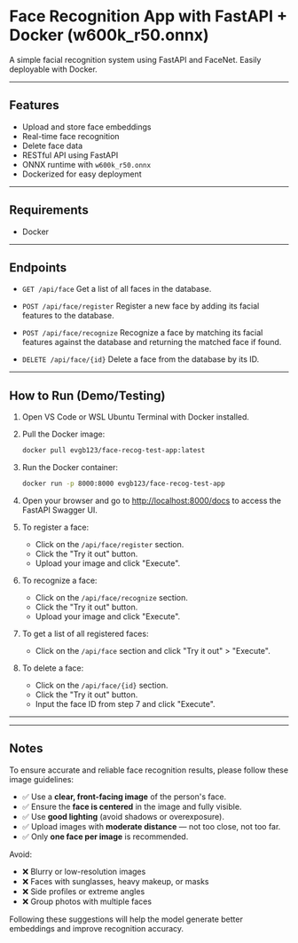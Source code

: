 # Face Recognition App with FastAPI + Docker (w600k\_r50.onnx)

A simple facial recognition system using FastAPI and FaceNet. Easily deployable with Docker.

---

## Features

* Upload and store face embeddings
* Real-time face recognition
* Delete face data
* RESTful API using FastAPI
* ONNX runtime with `w600k_r50.onnx`
* Dockerized for easy deployment

---

## Requirements

* Docker

---

## Endpoints

* `GET /api/face`
  Get a list of all faces in the database.

* `POST /api/face/register`
  Register a new face by adding its facial features to the database.

* `POST /api/face/recognize`
  Recognize a face by matching its facial features against the database and returning the matched face if found.

* `DELETE /api/face/{id}`
  Delete a face from the database by its ID.

---

## How to Run (Demo/Testing)

1. Open VS Code or WSL Ubuntu Terminal with Docker installed.
2. Pull the Docker image:

   ```bash
   docker pull evgb123/face-recog-test-app:latest
   ```
3. Run the Docker container:

   ```bash
   docker run -p 8000:8000 evgb123/face-recog-test-app
   ```
4. Open your browser and go to [http://localhost:8000/docs](http://localhost:8000/docs) to access the FastAPI Swagger UI.
5. To register a face:

   * Click on the `/api/face/register` section.
   * Click the "Try it out" button.
   * Upload your image and click "Execute".
6. To recognize a face:

   * Click on the `/api/face/recognize` section.
   * Click the "Try it out" button.
   * Upload your image and click "Execute".
7. To get a list of all registered faces:

   * Click on the `/api/face` section and click "Try it out" > "Execute".
8. To delete a face:

   * Click on the `/api/face/{id}` section.
   * Click the "Try it out" button.
   * Input the face ID from step 7 and click "Execute".

---

---

## Notes

To ensure accurate and reliable face recognition results, please follow these image guidelines:

- ✅ Use a **clear, front-facing image** of the person's face.
- ✅ Ensure the **face is centered** in the image and fully visible.
- ✅ Use **good lighting** (avoid shadows or overexposure).
- ✅ Upload images with **moderate distance** — not too close, not too far.
- ✅ Only **one face per image** is recommended.

Avoid:

- ❌ Blurry or low-resolution images
- ❌ Faces with sunglasses, heavy makeup, or masks
- ❌ Side profiles or extreme angles
- ❌ Group photos with multiple faces

Following these suggestions will help the model generate better embeddings and improve recognition accuracy.

